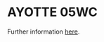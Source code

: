 # AYOTTE 05WC

Further information <a href="https://nbviewer.jupyter.org/github/romainroehrig/DEPHY-SCM/blob/master/AYOTTE/05WC/README.ipynb" target="_blank">here</a>.
